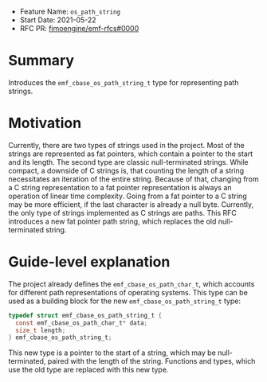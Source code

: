 - Feature Name: `os_path_string`
- Start Date: 2021-05-22
- RFC PR: [fimoengine/emf-rfcs#0000](https://github.com/fimoengine/emf-rfcs/pull/0000)

# Summary

[summary]: #summary

Introduces the `emf_cbase_os_path_string_t` type for representing path strings.

# Motivation

[motivation]: #motivation

Currently, there are two types of strings used in the project. Most of the strings are represented as fat pointers,
which contain a pointer to the start and its length. The second type are classic null-terminated strings. While compact,
a downside of C strings is, that counting the length of a string necessitates an iteration of the entire string. Because
of that, changing from a C string representation to a fat pointer representation is always an operation of linear time
complexity. Going from a fat pointer to a C string may be more efficient, if the last character is already a null byte.
Currently, the only type of strings implemented as C strings are paths. This RFC introduces a new fat pointer path
string, which replaces the old null-terminated string.

# Guide-level explanation

[guide-level-explanation]: #guide-level-explanation

The project already defines the `emf_cbase_os_path_char_t`, which accounts for different path representations of
operating systems. This type can be used as a building block for the new `emf_cbase_os_path_string_t` type:

```c
typedef struct emf_cbase_os_path_string_t {
  const emf_cbase_os_path_char_t* data;
  size_t length;
} emf_cbase_os_path_string_t;
```

This new type is a pointer to the start of a string, which may be null-terminated, paired with the length of the string.
Functions and types, which use the old type are replaced with this new type.